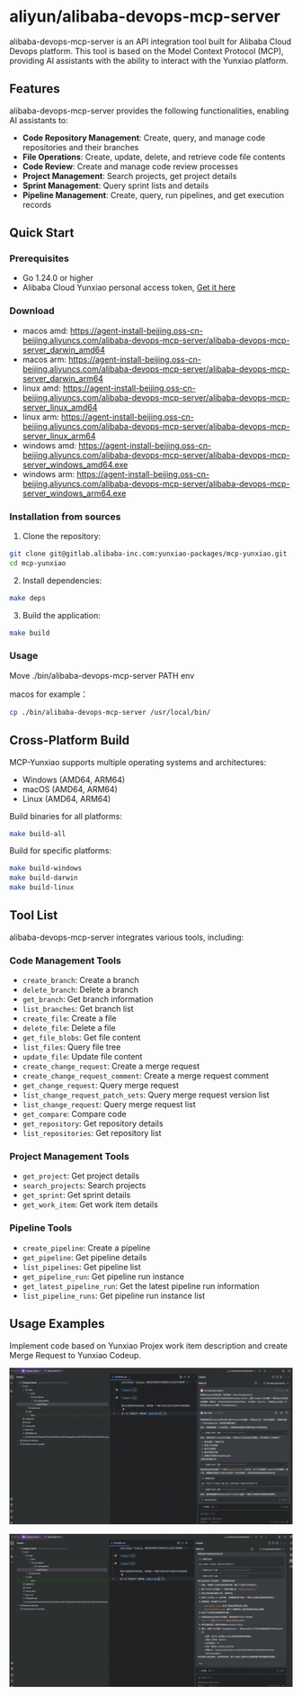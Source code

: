 # aliyun/alibaba-devops-mcp-server

alibaba-devops-mcp-server is an API integration tool built for Alibaba Cloud Devops platform. This tool is based on the Model Context Protocol (MCP), providing AI assistants with the ability to interact with the Yunxiao platform.

## Features

alibaba-devops-mcp-server provides the following functionalities, enabling AI assistants to:

* **Code Repository Management**: Create, query, and manage code repositories and their branches
* **File Operations**: Create, update, delete, and retrieve code file contents
* **Code Review**: Create and manage code review processes
* **Project Management**: Search projects, get project details
* **Sprint Management**: Query sprint lists and details
* **Pipeline Management**: Create, query, run pipelines, and get execution records

## Quick Start

### Prerequisites

* Go 1.24.0 or higher
* Alibaba Cloud Yunxiao personal access token, [Get it here](https://help.aliyun.com/zh/yunxiao/developer-reference/obtain-personal-access-token?spm=a2c4g.11186623.help-menu-150040.d_5_0_1.5dc72af2GnT64i)

### Download 

* macos amd: https://agent-install-beijing.oss-cn-beijing.aliyuncs.com/alibaba-devops-mcp-server/alibaba-devops-mcp-server_darwin_amd64
* macos arm: https://agent-install-beijing.oss-cn-beijing.aliyuncs.com/alibaba-devops-mcp-server/alibaba-devops-mcp-server_darwin_arm64
* linux amd: https://agent-install-beijing.oss-cn-beijing.aliyuncs.com/alibaba-devops-mcp-server/alibaba-devops-mcp-server_linux_amd64
* linux arm: https://agent-install-beijing.oss-cn-beijing.aliyuncs.com/alibaba-devops-mcp-server/alibaba-devops-mcp-server_linux_arm64
* windows amd: https://agent-install-beijing.oss-cn-beijing.aliyuncs.com/alibaba-devops-mcp-server/alibaba-devops-mcp-server_windows_amd64.exe
* windows arm: https://agent-install-beijing.oss-cn-beijing.aliyuncs.com/alibaba-devops-mcp-server/alibaba-devops-mcp-server_windows_arm64.exe

### Installation from sources

1. Clone the repository:

```bash
git clone git@gitlab.alibaba-inc.com:yunxiao-packages/mcp-yunxiao.git
cd mcp-yunxiao
```

2. Install dependencies:

```bash
make deps
```

3. Build the application:

```bash
make build
```

### Usage
Move ./bin/alibaba-devops-mcp-server PATH env

macos for example：
```bash
cp ./bin/alibaba-devops-mcp-server /usr/local/bin/ 
```

## Cross-Platform Build

MCP-Yunxiao supports multiple operating systems and architectures:

* Windows (AMD64, ARM64)
* macOS (AMD64, ARM64)
* Linux (AMD64, ARM64)

Build binaries for all platforms:

```bash
make build-all
```

Build for specific platforms:

```bash
make build-windows
make build-darwin
make build-linux
```

## Tool List

alibaba-devops-mcp-server integrates various tools, including:

### Code Management Tools

- `create_branch`: Create a branch
- `delete_branch`: Delete a branch
- `get_branch`: Get branch information
- `list_branches`: Get branch list
- `create_file`: Create a file
- `delete_file`: Delete a file
- `get_file_blobs`: Get file content
- `list_files`: Query file tree
- `update_file`: Update file content
- `create_change_request`: Create a merge request
- `create_change_request_comment`: Create a merge request comment
- `get_change_request`: Query merge request
- `list_change_request_patch_sets`: Query merge request version list
- `list_change_request`: Query merge request list
- `get_compare`: Compare code
- `get_repository`: Get repository details
- `list_repositories`: Get repository list

### Project Management Tools

- `get_project`: Get project details
- `search_projects`: Search projects
- `get_sprint`: Get sprint details
- `get_work_item`: Get work item details

### Pipeline Tools

- `create_pipeline`: Create a pipeline
- `get_pipeline`: Get pipeline details
- `list_pipelines`: Get pipeline list
- `get_pipeline_run`: Get pipeline run instance
- `get_latest_pipeline_run`: Get the latest pipeline run information
- `list_pipeline_runs`: Get pipeline run instance list

## Usage Examples
Implement code based on Yunxiao Projex work item description and create Merge Request to Yunxiao Codeup.

![img.png](img/img_7.png)

![img.png](img/img_8.png)